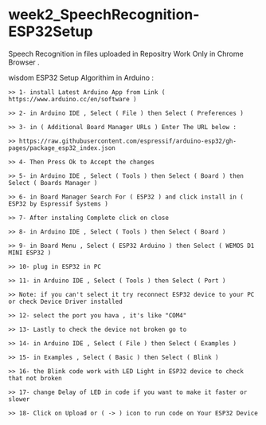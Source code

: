 # week2_SpeechRecognition-ESP32Setup

Speech Recognition in files uploaded in Repositry Work Only in Chrome Browser .

wisdom ESP32 Setup Algorithim in Arduino :

	>> 1- install Latest Arduino App from Link ( https://www.arduino.cc/en/software )
	
	>> 2- in Arduino IDE , Select ( File ) then Select ( Preferences )
	
	>> 3- in ( Additional Board Manager URLs ) Enter The URL below :
	
	>> https://raw.githubusercontent.com/espressif/arduino-esp32/gh-pages/package_esp32_index.json
	
	>> 4- Then Press Ok to Accept the changes
	
	>> 5- in Arduino IDE , Select ( Tools ) then Select ( Board ) then Select ( Boards Manager )
	
	>> 6- in Board Manager Search For ( ESP32 ) and click install in ( ESP32 by Espressif Systems )
	
	>> 7- After instaling Complete click on close 
	
	>> 8- in Arduino IDE , Select ( Tools ) then Select ( Board )
	
	>> 9- in Board Menu , Select ( ESP32 Arduino ) then Select ( WEMOS D1 MINI ESP32 )
	
	>> 10- plug in ESP32 in PC 
	
	>> 11- in Arduino IDE , Select ( Tools ) then Select ( Port )
	
	>> Note: if you can't select it try reconnect ESP32 device to your PC or check Device Driver installed
	
	>> 12- select the port you hava , it's like "COM4"
	
	>> 13- Lastly to check the device not broken go to 
	
	>> 14- in Arduino IDE , Select ( File ) then Select ( Examples )
	
	>> 15- in Examples , Select ( Basic ) then Select ( Blink )
	
	>> 16- the Blink code work with LED Light in ESP32 device to check that not broken
	
	>> 17- change Delay of LED in code if you want to make it faster or slower
	
	>> 18- Click on Upload or ( -> ) icon to run code on Your ESP32 Device
